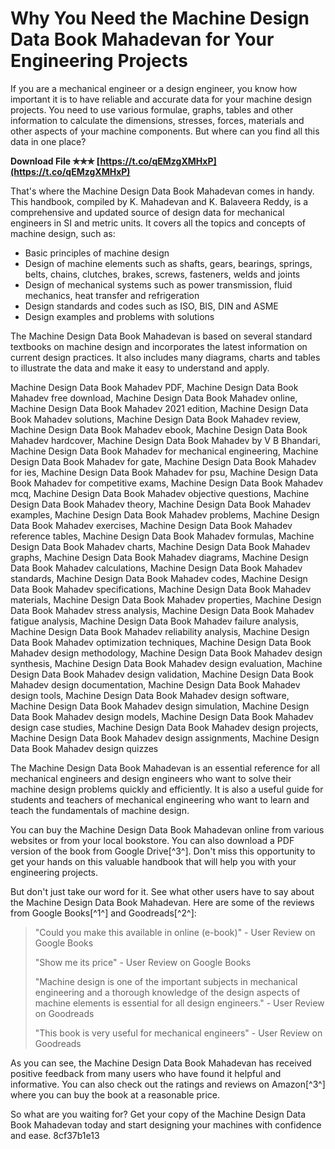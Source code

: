 
 
# Why You Need the Machine Design Data Book Mahadevan for Your Engineering Projects
 
If you are a mechanical engineer or a design engineer, you know how important it is to have reliable and accurate data for your machine design projects. You need to use various formulae, graphs, tables and other information to calculate the dimensions, stresses, forces, materials and other aspects of your machine components. But where can you find all this data in one place?
 
**Download File ✯✯✯ [https://t.co/qEMzgXMHxP](https://t.co/qEMzgXMHxP)**


 
That's where the Machine Design Data Book Mahadevan comes in handy. This handbook, compiled by K. Mahadevan and K. Balaveera Reddy, is a comprehensive and updated source of design data for mechanical engineers in SI and metric units. It covers all the topics and concepts of machine design, such as:
 
- Basic principles of machine design
- Design of machine elements such as shafts, gears, bearings, springs, belts, chains, clutches, brakes, screws, fasteners, welds and joints
- Design of mechanical systems such as power transmission, fluid mechanics, heat transfer and refrigeration
- Design standards and codes such as ISO, BIS, DIN and ASME
- Design examples and problems with solutions

The Machine Design Data Book Mahadevan is based on several standard textbooks on machine design and incorporates the latest information on current design practices. It also includes many diagrams, charts and tables to illustrate the data and make it easy to understand and apply.
 
Machine Design Data Book Mahadev PDF,  Machine Design Data Book Mahadev free download,  Machine Design Data Book Mahadev online,  Machine Design Data Book Mahadev 2021 edition,  Machine Design Data Book Mahadev solutions,  Machine Design Data Book Mahadev review,  Machine Design Data Book Mahadev ebook,  Machine Design Data Book Mahadev hardcover,  Machine Design Data Book Mahadev by V B Bhandari,  Machine Design Data Book Mahadev for mechanical engineering,  Machine Design Data Book Mahadev for gate,  Machine Design Data Book Mahadev for ies,  Machine Design Data Book Mahadev for psu,  Machine Design Data Book Mahadev for competitive exams,  Machine Design Data Book Mahadev mcq,  Machine Design Data Book Mahadev objective questions,  Machine Design Data Book Mahadev theory,  Machine Design Data Book Mahadev examples,  Machine Design Data Book Mahadev problems,  Machine Design Data Book Mahadev exercises,  Machine Design Data Book Mahadev reference tables,  Machine Design Data Book Mahadev formulas,  Machine Design Data Book Mahadev charts,  Machine Design Data Book Mahadev graphs,  Machine Design Data Book Mahadev diagrams,  Machine Design Data Book Mahadev calculations,  Machine Design Data Book Mahadev standards,  Machine Design Data Book Mahadev codes,  Machine Design Data Book Mahadev specifications,  Machine Design Data Book Mahadev materials,  Machine Design Data Book Mahadev properties,  Machine Design Data Book Mahadev stress analysis,  Machine Design Data Book Mahadev fatigue analysis,  Machine Design Data Book Mahadev failure analysis,  Machine Design Data Book Mahadev reliability analysis,  Machine Design Data Book Mahadev optimization techniques,  Machine Design Data Book Mahadev design methodology,  Machine Design Data Book Mahadev design synthesis,  Machine Design Data Book Mahadev design evaluation,  Machine Design Data Book Mahadev design validation,  Machine Design Data Book Mahadev design documentation,  Machine Design Data Book Mahadev design tools,  Machine Design Data Book Mahadev design software,  Machine Design Data Book Mahadev design simulation,  Machine Design Data Book Mahadev design models,  Machine Design Data Book Mahadev design case studies,  Machine Design Data Book Mahadev design projects,  Machine Design Data Book Mahadev design assignments,  Machine Design Data Book Mahadev design quizzes
 
The Machine Design Data Book Mahadevan is an essential reference for all mechanical engineers and design engineers who want to solve their machine design problems quickly and efficiently. It is also a useful guide for students and teachers of mechanical engineering who want to learn and teach the fundamentals of machine design.
 
You can buy the Machine Design Data Book Mahadevan online from various websites or from your local bookstore. You can also download a PDF version of the book from Google Drive[^3^]. Don't miss this opportunity to get your hands on this valuable handbook that will help you with your engineering projects.
  
But don't just take our word for it. See what other users have to say about the Machine Design Data Book Mahadevan. Here are some of the reviews from Google Books[^1^] and Goodreads[^2^]:

> "Could you make this available in online (e-book)" - User Review on Google Books
> 
> 
> "Show me its price" - User Review on Google Books
> 
> 
> "Machine design is one of the important subjects in mechanical engineering and a thorough knowledge of the design aspects of machine elements is essential for all design engineers." - User Review on Goodreads
> 
> 
> "This book is very useful for mechanical engineers" - User Review on Goodreads

As you can see, the Machine Design Data Book Mahadevan has received positive feedback from many users who have found it helpful and informative. You can also check out the ratings and reviews on Amazon[^3^] where you can buy the book at a reasonable price.
 
So what are you waiting for? Get your copy of the Machine Design Data Book Mahadevan today and start designing your machines with confidence and ease.
 8cf37b1e13
 
